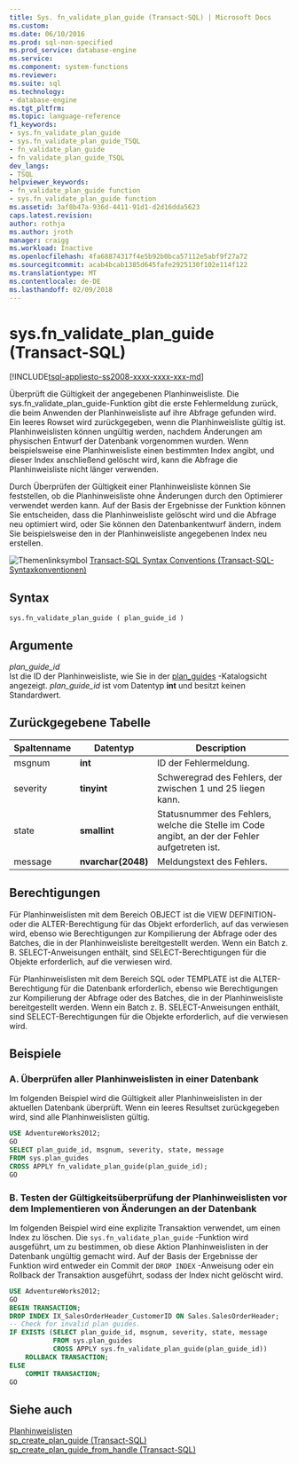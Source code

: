 ```yaml
---
title: Sys. fn_validate_plan_guide (Transact-SQL) | Microsoft Docs
ms.custom: 
ms.date: 06/10/2016
ms.prod: sql-non-specified
ms.prod_service: database-engine
ms.service: 
ms.component: system-functions
ms.reviewer: 
ms.suite: sql
ms.technology:
- database-engine
ms.tgt_pltfrm: 
ms.topic: language-reference
f1_keywords:
- sys.fn_validate_plan_guide
- sys.fn_validate_plan_guide_TSQL
- fn_validate_plan_guide
- fn_validate_plan_guide_TSQL
dev_langs:
- TSQL
helpviewer_keywords:
- fn_validate_plan_guide function
- sys.fn_validate_plan_guide function
ms.assetid: 3af8b47a-936d-4411-91d1-d2d16dda5623
caps.latest.revision: 
author: rothja
ms.author: jroth
manager: craigg
ms.workload: Inactive
ms.openlocfilehash: 4fa68874317f4e5b92b0bca57112e5abf9f27a72
ms.sourcegitcommit: acab4bcab1385d645fafe2925130f102e114f122
ms.translationtype: MT
ms.contentlocale: de-DE
ms.lasthandoff: 02/09/2018
---
```

# <a name="sysfnvalidateplanguide-transact-sql"></a>sys.fn_validate_plan_guide (Transact-SQL)
[!INCLUDE[tsql-appliesto-ss2008-xxxx-xxxx-xxx-md](../../includes/tsql-appliesto-ss2008-xxxx-xxxx-xxx-md.md)]

  Überprüft die Gültigkeit der angegebenen Planhinweisliste. Die sys.fn_validate_plan_guide-Funktion gibt die erste Fehlermeldung zurück, die beim Anwenden der Planhinweisliste auf ihre Abfrage gefunden wird. Ein leeres Rowset wird zurückgegeben, wenn die Planhinweisliste gültig ist. Planhinweislisten können ungültig werden, nachdem Änderungen am physischen Entwurf der Datenbank vorgenommen wurden. Wenn beispielsweise eine Planhinweisliste einen bestimmten Index angibt, und dieser Index anschließend gelöscht wird, kann die Abfrage die Planhinweisliste nicht länger verwenden.  
  
 Durch Überprüfen der Gültigkeit einer Planhinweisliste können Sie feststellen, ob die Planhinweisliste ohne Änderungen durch den Optimierer verwendet werden kann. Auf der Basis der Ergebnisse der Funktion können Sie entscheiden, dass die Planhinweisliste gelöscht wird und die Abfrage neu optimiert wird, oder Sie können den Datenbankentwurf ändern, indem Sie beispielsweise den in der Planhinweisliste angegebenen Index neu erstellen.  
  
 ![Themenlinksymbol](../../database-engine/configure-windows/media/topic-link.gif "Topic link icon") [Transact-SQL Syntax Conventions (Transact-SQL-Syntaxkonventionen)](../../t-sql/language-elements/transact-sql-syntax-conventions-transact-sql.md)  
  
## <a name="syntax"></a>Syntax  
  
```  
sys.fn_validate_plan_guide ( plan_guide_id )  
```  
  
## <a name="arguments"></a>Argumente  
 *plan_guide_id*  
 Ist die ID der Planhinweisliste, wie Sie in der [plan_guides](../../relational-databases/system-catalog-views/sys-plan-guides-transact-sql.md) -Katalogsicht angezeigt. *plan_guide_id* ist vom Datentyp **int** und besitzt keinen Standardwert.  
  
## <a name="table-returned"></a>Zurückgegebene Tabelle  
  
|Spaltenname|Datentyp|Description|  
|-----------------|---------------|-----------------|  
|msgnum|**int**|ID der Fehlermeldung.|  
|severity|**tinyint**|Schweregrad des Fehlers, der zwischen 1 und 25 liegen kann.|  
|state|**smallint**|Statusnummer des Fehlers, welche die Stelle im Code angibt, an der der Fehler aufgetreten ist.|  
|message|**nvarchar(2048)**|Meldungstext des Fehlers.|  
  
## <a name="permissions"></a>Berechtigungen  
 Für Planhinweislisten mit dem Bereich OBJECT ist die VIEW DEFINITION- oder die ALTER-Berechtigung für das Objekt erforderlich, auf das verwiesen wird, ebenso wie Berechtigungen zur Kompilierung der Abfrage oder des Batches, die in der Planhinweisliste bereitgestellt werden. Wenn ein Batch z. B. SELECT-Anweisungen enthält, sind SELECT-Berechtigungen für die Objekte erforderlich, auf die verwiesen wird.  
  
 Für Planhinweislisten mit dem Bereich SQL oder TEMPLATE ist die ALTER-Berechtigung für die Datenbank erforderlich, ebenso wie Berechtigungen zur Kompilierung der Abfrage oder des Batches, die in der Planhinweisliste bereitgestellt werden. Wenn ein Batch z. B. SELECT-Anweisungen enthält, sind SELECT-Berechtigungen für die Objekte erforderlich, auf die verwiesen wird.  
  
## <a name="examples"></a>Beispiele  
  
### <a name="a-validating-all-plan-guides-in-a-database"></a>A. Überprüfen aller Planhinweislisten in einer Datenbank  
 Im folgenden Beispiel wird die Gültigkeit aller Planhinweislisten in der aktuellen Datenbank überprüft. Wenn ein leeres Resultset zurückgegeben wird, sind alle Planhinweislisten gültig.  
  
```sql  
USE AdventureWorks2012;  
GO  
SELECT plan_guide_id, msgnum, severity, state, message  
FROM sys.plan_guides  
CROSS APPLY fn_validate_plan_guide(plan_guide_id);  
GO  
```  
  
### <a name="b-testing-plan-guide-validation-before-implementing-a-change-to-the-database"></a>B. Testen der Gültigkeitsüberprüfung der Planhinweislisten vor dem Implementieren von Änderungen an der Datenbank  
 Im folgenden Beispiel wird eine explizite Transaktion verwendet, um einen Index zu löschen. Die `sys.fn_validate_plan_guide` -Funktion wird ausgeführt, um zu bestimmen, ob diese Aktion Planhinweislisten in der Datenbank ungültig gemacht wird. Auf der Basis der Ergebnisse der Funktion wird entweder ein Commit der `DROP INDEX` -Anweisung oder ein Rollback der Transaktion ausgeführt, sodass der Index nicht gelöscht wird.  
  
```sql  
USE AdventureWorks2012;  
GO  
BEGIN TRANSACTION;  
DROP INDEX IX_SalesOrderHeader_CustomerID ON Sales.SalesOrderHeader;  
-- Check for invalid plan guides.  
IF EXISTS (SELECT plan_guide_id, msgnum, severity, state, message  
           FROM sys.plan_guides  
           CROSS APPLY sys.fn_validate_plan_guide(plan_guide_id))  
    ROLLBACK TRANSACTION;  
ELSE  
    COMMIT TRANSACTION;  
GO  
```  
  
## <a name="see-also"></a>Siehe auch  
 [Planhinweislisten](../../relational-databases/performance/plan-guides.md)   
 [sp_create_plan_guide &#40;Transact-SQL&#41;](../../relational-databases/system-stored-procedures/sp-create-plan-guide-transact-sql.md)   
 [sp_create_plan_guide_from_handle &#40;Transact-SQL&#41;](../../relational-databases/system-stored-procedures/sp-create-plan-guide-from-handle-transact-sql.md)  
  
  
